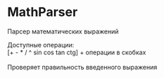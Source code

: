 # MathParser
Парсер математических выражений

Доступные операции: <br/>
[+ - * / ^ sin cos tan ctg] + операции в скобках <br/>
<br/>
Проверяет правильность введенного выражения
